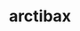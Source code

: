 ---
id: 997
title: arctibax
types: [dragon,ice]
image: https://raw.githubusercontent.com/PokeAPI/sprites/master/sprites/pokemon/997.png
---